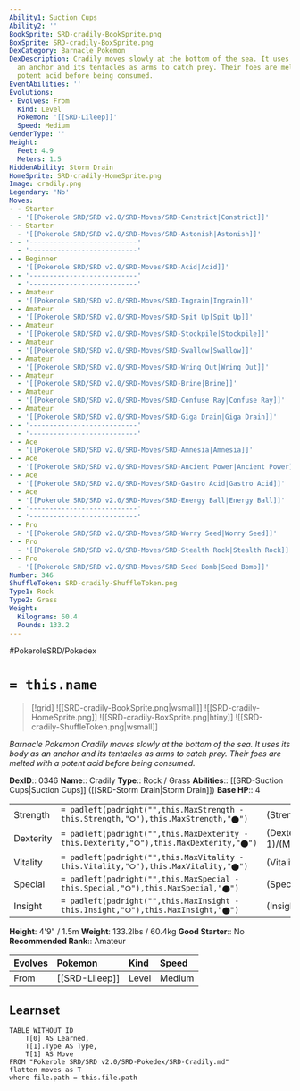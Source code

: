 ```yaml
---
Ability1: Suction Cups
Ability2: ''
BookSprite: SRD-cradily-BookSprite.png
BoxSprite: SRD-cradily-BoxSprite.png
DexCategory: Barnacle Pokemon
DexDescription: Cradily moves slowly at the bottom of the sea. It uses its body as
  an anchor and its tentacles as arms to catch prey. Their foes are melted with a
  potent acid before being consumed.
EventAbilities: ''
Evolutions:
- Evolves: From
  Kind: Level
  Pokemon: '[[SRD-Lileep]]'
  Speed: Medium
GenderType: ''
Height:
  Feet: 4.9
  Meters: 1.5
HiddenAbility: Storm Drain
HomeSprite: SRD-cradily-HomeSprite.png
Image: cradily.png
Legendary: 'No'
Moves:
- - Starter
  - '[[Pokerole SRD/SRD v2.0/SRD-Moves/SRD-Constrict|Constrict]]'
- - Starter
  - '[[Pokerole SRD/SRD v2.0/SRD-Moves/SRD-Astonish|Astonish]]'
- - '---------------------------'
  - '---------------------------'
- - Beginner
  - '[[Pokerole SRD/SRD v2.0/SRD-Moves/SRD-Acid|Acid]]'
- - '---------------------------'
  - '---------------------------'
- - Amateur
  - '[[Pokerole SRD/SRD v2.0/SRD-Moves/SRD-Ingrain|Ingrain]]'
- - Amateur
  - '[[Pokerole SRD/SRD v2.0/SRD-Moves/SRD-Spit Up|Spit Up]]'
- - Amateur
  - '[[Pokerole SRD/SRD v2.0/SRD-Moves/SRD-Stockpile|Stockpile]]'
- - Amateur
  - '[[Pokerole SRD/SRD v2.0/SRD-Moves/SRD-Swallow|Swallow]]'
- - Amateur
  - '[[Pokerole SRD/SRD v2.0/SRD-Moves/SRD-Wring Out|Wring Out]]'
- - Amateur
  - '[[Pokerole SRD/SRD v2.0/SRD-Moves/SRD-Brine|Brine]]'
- - Amateur
  - '[[Pokerole SRD/SRD v2.0/SRD-Moves/SRD-Confuse Ray|Confuse Ray]]'
- - Amateur
  - '[[Pokerole SRD/SRD v2.0/SRD-Moves/SRD-Giga Drain|Giga Drain]]'
- - '---------------------------'
  - '---------------------------'
- - Ace
  - '[[Pokerole SRD/SRD v2.0/SRD-Moves/SRD-Amnesia|Amnesia]]'
- - Ace
  - '[[Pokerole SRD/SRD v2.0/SRD-Moves/SRD-Ancient Power|Ancient Power]]'
- - Ace
  - '[[Pokerole SRD/SRD v2.0/SRD-Moves/SRD-Gastro Acid|Gastro Acid]]'
- - Ace
  - '[[Pokerole SRD/SRD v2.0/SRD-Moves/SRD-Energy Ball|Energy Ball]]'
- - '---------------------------'
  - '---------------------------'
- - Pro
  - '[[Pokerole SRD/SRD v2.0/SRD-Moves/SRD-Worry Seed|Worry Seed]]'
- - Pro
  - '[[Pokerole SRD/SRD v2.0/SRD-Moves/SRD-Stealth Rock|Stealth Rock]]'
- - Pro
  - '[[Pokerole SRD/SRD v2.0/SRD-Moves/SRD-Seed Bomb|Seed Bomb]]'
Number: 346
ShuffleToken: SRD-cradily-ShuffleToken.png
Type1: Rock
Type2: Grass
Weight:
  Kilograms: 60.4
  Pounds: 133.2
---
```


#PokeroleSRD/Pokedex

# `= this.name`

> [!grid]
> ![[SRD-cradily-BookSprite.png|wsmall]]
> ![[SRD-cradily-HomeSprite.png]]
> ![[SRD-cradily-BoxSprite.png|htiny]]
> ![[SRD-cradily-ShuffleToken.png|wsmall]]


*Barnacle Pokemon*
*Cradily moves slowly at the bottom of the sea. It uses its body as an anchor and its tentacles as arms to catch prey. Their foes are melted with a potent acid before being consumed.*

**DexID**:: 0346
**Name**:: Cradily
**Type**:: Rock / Grass
**Abilities**:: [[SRD-Suction Cups|Suction Cups]] ([[SRD-Storm Drain|Storm Drain]])
**Base HP**:: 4

|           |                                                                                        |                                          |
| --------- | -------------------------------------------------------------------------------------- | ---------------------------------------- |
| Strength  | `= padleft(padright("",this.MaxStrength - this.Strength,"⭘"),this.MaxStrength,"⬤")`    | (Strength::2)/(MaxStrength::5)   |
| Dexterity | `= padleft(padright("",this.MaxDexterity - this.Dexterity,"⭘"),this.MaxDexterity,"⬤")` | (Dexterity:: 1)/(MaxDexterity::3) |
| Vitality  | `= padleft(padright("",this.MaxVitality - this.Vitality,"⭘"),this.MaxVitality,"⬤")`    | (Vitality::3)/(MaxVitality::6)   |
| Special   | `= padleft(padright("",this.MaxSpecial - this.Special,"⭘"),this.MaxSpecial,"⬤")`       | (Special::2)/(MaxSpecial::5)     |
| Insight   | `= padleft(padright("",this.MaxInsight - this.Insight,"⭘"),this.MaxInsight,"⬤")`       | (Insight::3)/(MaxInsight::6)     |

**Height**: 4'9" / 1.5m
**Weight**: 133.2lbs / 60.4kg
**Good Starter**:: No
**Recommended Rank**:: Amateur

| Evolves   | Pokemon        | Kind   | Speed   |
|:----------|:---------------|:-------|:--------|
| From      | [[SRD-Lileep]] | Level  | Medium  |

## Learnset

```dataview
TABLE WITHOUT ID
    T[0] AS Learned,
    T[1].Type AS Type,
    T[1] AS Move
FROM "Pokerole SRD/SRD v2.0/SRD-Pokedex/SRD-Cradily.md"
flatten moves as T
where file.path = this.file.path
```
